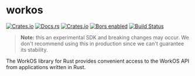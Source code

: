 # workos

[![Crates.io](https://img.shields.io/crates/v/workos.svg)](https://crates.io/crates/workos)
[![Docs.rs](https://docs.rs/workos/badge.svg)](https://docs.rs/workos/)
[![Crates.io](https://img.shields.io/crates/l/workos.svg)](https://github.com/workos/workos-rust/blob/master/LICENSE)
[![Bors enabled](https://bors.tech/images/badge_small.svg)](https://merge.workos.dev/repositories/163)
[![Build Status](https://workos.semaphoreci.com/badges/workos-rust/branches/main.svg?style=shields&key=89f4cdb0-cb76-4ce3-bbcd-46607f9d1287)](https://workos.semaphoreci.com/projects/workos-rust)

> **Note:** this an experimental SDK and breaking changes may occur. We don't recommend using this in production since we can't guarantee its stability.

The WorkOS library for Rust provides convenient access to the WorkOS API from applications written in Rust.
